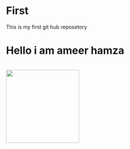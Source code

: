# First
This is my first git hub reposetory <br>
<h1>Hello i am ameer hamza</h1>
</br>
<img  src="https://images.pexels.com/photos/414612/pexels-photo-414612.jpeg?cs=srgb&dl=pexels-souvenirpixels-414612.jpg&fm=jpg" widht="200px" height="200px">
